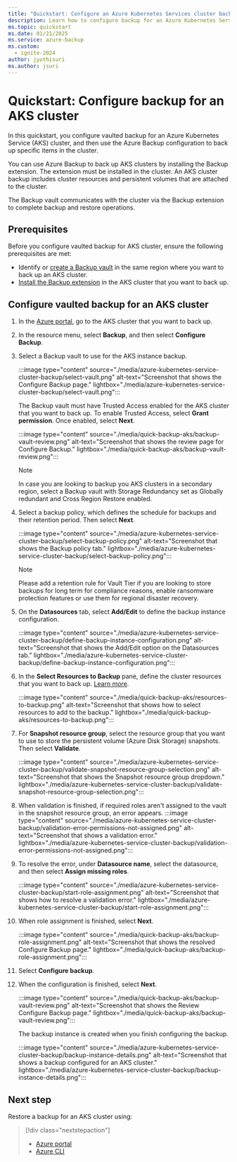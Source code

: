 ```yaml
---
title: "Quickstart: Configure an Azure Kubernetes Services cluster backup"
description: Learn how to configure backup for an Azure Kubernetes Service (AKS) cluster, and then use Azure Backup to back up specific items in the cluster.
ms.topic: quickstart
ms.date: 01/21/2025
ms.service: azure-backup
ms.custom:
  - ignite-2024
author: jyothisuri
ms.author: jsuri
---
```


# Quickstart: Configure backup for an AKS cluster

In this quickstart, you configure vaulted backup for an Azure Kubernetes Service (AKS) cluster, and then use the Azure Backup configuration to back up specific items in the cluster.

You can use Azure Backup to back up AKS clusters by installing the Backup extension. The extension must be installed in the cluster. An AKS cluster backup includes cluster resources and persistent volumes that are attached to the cluster.

The Backup vault communicates with the cluster via the Backup extension to complete backup and restore operations.

## Prerequisites

Before you configure vaulted backup for AKS cluster, ensure the following prerequisites are met:

- Identify or [create a Backup vault](create-manage-backup-vault.md) in the same region where you want to back up an AKS cluster.
- [Install the Backup extension](quick-install-backup-extension.md) in the AKS cluster that you want to back up.

## Configure vaulted backup for an AKS cluster

1. In the [Azure portal](https://portal.azure.com), go to the AKS cluster that you want to back up.

1. In the resource menu, select **Backup**, and then select **Configure Backup**.
  
1. Select a Backup vault to use for the AKS instance backup.
  
    :::image type="content" source="./media/azure-kubernetes-service-cluster-backup/select-vault.png" alt-text="Screenshot that shows the Configure Backup page." lightbox="./media/azure-kubernetes-service-cluster-backup/select-vault.png":::

    The Backup vault must have Trusted Access enabled for the AKS cluster that you want to back up. To enable Trusted Access, select **Grant permission**. Once enabled, select **Next**.

    :::image type="content" source="./media/quick-backup-aks/backup-vault-review.png" alt-text="Screenshot that shows the review page for Configure Backup." lightbox="./media/quick-backup-aks/backup-vault-review.png":::

   > [!NOTE]
   > In case you are looking to backup you AKS clusters in a secondary region, select a Backup vault with Storage Redundancy set as Globally redundant and Cross Region Restore enabled.

1. Select a backup policy, which defines the schedule for backups and their retention period. Then select **Next**.

    :::image type="content" source="./media/azure-kubernetes-service-cluster-backup/select-backup-policy.png" alt-text="Screenshot that shows the Backup policy tab." lightbox="./media/azure-kubernetes-service-cluster-backup/select-backup-policy.png":::

   > [!NOTE]
   > Please add a retention rule for Vault Tier if you are looking to store backups for long term for compliance reasons, enable ransomware protection features or use them for regional disaster recovery. 

1. On the **Datasources** tab, select **Add/Edit** to define the backup instance configuration.

    :::image type="content" source="./media/azure-kubernetes-service-cluster-backup/define-backup-instance-configuration.png" alt-text="Screenshot that shows the Add/Edit option on the Datasources tab." lightbox="./media/azure-kubernetes-service-cluster-backup/define-backup-instance-configuration.png":::

1. In the **Select Resources to Backup** pane, define the cluster resources that you want to back up. [Learn more](./azure-kubernetes-service-cluster-backup-concept.md).

    :::image type="content" source="./media/quick-backup-aks/resources-to-backup.png" alt-text="Screenshot that shows how to select resources to add to the backup." lightbox="./media/quick-backup-aks/resources-to-backup.png":::

1. For **Snapshot resource group**, select the resource group that you want to use to store the persistent volume (Azure Disk Storage) snapshots. Then select **Validate**.

    :::image type="content" source="./media/azure-kubernetes-service-cluster-backup/validate-snapshot-resource-group-selection.png" alt-text="Screenshot that shows the Snapshot resource group dropdown." lightbox="./media/azure-kubernetes-service-cluster-backup/validate-snapshot-resource-group-selection.png":::

1. When validation is finished, if required roles aren't assigned to the vault in the snapshot resource group, an error appears.
     :::image type="content" source="./media/azure-kubernetes-service-cluster-backup/validation-error-permissions-not-assigned.png" alt-text="Screenshot that shows a validation error." lightbox="./media/azure-kubernetes-service-cluster-backup/validation-error-permissions-not-assigned.png":::  

1. To resolve the error, under **Datasource name**, select the datasource, and then select **Assign missing roles**.

    :::image type="content" source="./media/azure-kubernetes-service-cluster-backup/start-role-assignment.png" alt-text="Screenshot that shows how to resolve a validation error." lightbox="./media/azure-kubernetes-service-cluster-backup/start-role-assignment.png":::

1. When role assignment is finished, select **Next**.

    :::image type="content" source="./media/quick-backup-aks/backup-role-assignment.png" alt-text="Screenshot that shows the resolved Configure Backup page." lightbox="./media/quick-backup-aks/backup-role-assignment.png":::

1. Select **Configure backup**.

1. When the configuration is finished, select **Next**.

    :::image type="content" source="./media/quick-backup-aks/backup-vault-review.png" alt-text="Screenshot that shows the Review Configure Backup page." lightbox="./media/quick-backup-aks/backup-vault-review.png":::

   The backup instance is created when you finish configuring the backup.

    :::image type="content" source="./media/azure-kubernetes-service-cluster-backup/backup-instance-details.png" alt-text="Screenshot that shows a backup configured for an AKS cluster." lightbox="./media/azure-kubernetes-service-cluster-backup/backup-instance-details.png":::

## Next step

Restore a backup for an AKS cluster using:

> [!div class="nextstepaction"]
>- [Azure portal](./azure-kubernetes-service-cluster-restore.md)
>- [Azure CLI](azure-kubernetes-service-cluster-restore-using-cli.md)
